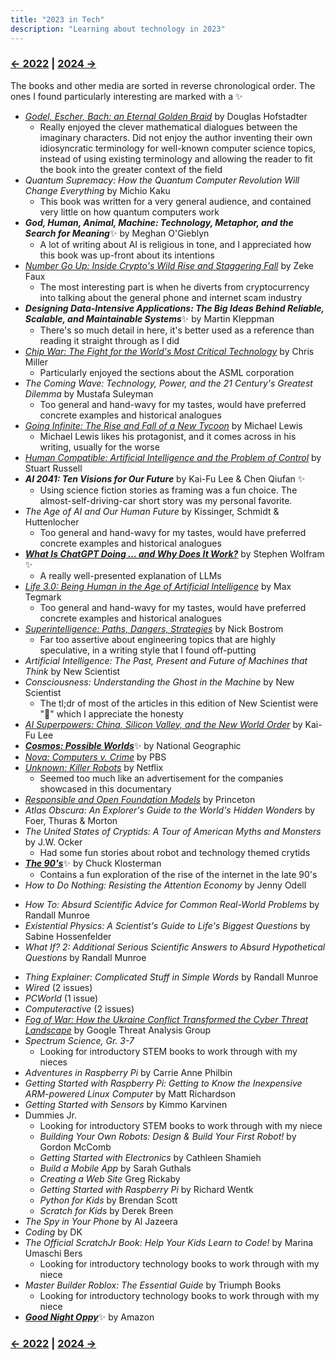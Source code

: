 ```yaml
---
title: "2023 in Tech"
description: "Learning about technology in 2023"
---
```


### [← 2022](/2022/12/31/learn-2022) | [2024 →](/2024/12/31/learn-2024)
The books and other media are sorted in reverse chronological order. The ones I found particularly interesting are marked with a ✨

- [*Godel, Escher, Bach: an Eternal Golden Braid*](https://en.wikipedia.org/wiki/G%C3%B6del,_Escher,_Bach) by Douglas Hofstadter
  - Really enjoyed the clever mathematical dialogues between the imaginary characters. Did not enjoy the author inventing their own idiosyncratic terminology for well-known computer science topics, instead of using existing terminology and allowing the reader to fit the book into the greater context of the field
- *Quantum Supremacy: How the Quantum Computer Revolution Will Change Everything* by Michio Kaku
  - This book was written for a very general audience, and contained very little on how quantum computers work
- ***God, Human, Animal, Machine: Technology, Metaphor, and the Search for Meaning***✨ by Meghan O'Gieblyn
  - A lot of writing about AI is religious in tone, and I appreciated how this book was up-front about its intentions
- [*Number Go Up: Inside Crypto's Wild Rise and Staggering Fall*](https://en.wikipedia.org/wiki/Number_Go_Up) by Zeke Faux
  - The most interesting part is when he diverts from cryptocurrency into talking about the general phone and internet scam industry
- ***Designing Data-Intensive Applications: The Big Ideas Behind Reliable, Scalable, and Maintainable Systems***✨ by Martin Kleppman
  - There's so much detail in here, it's better used as a reference than reading it straight through as I did 
- [*Chip War: The Fight for the World's Most Critical Technology*](https://en.wikipedia.org/wiki/Chip_War:_The_Fight_for_the_World%27s_Most_Critical_Technology) by Chris Miller
  - Particularly enjoyed the sections about the ASML corporation
- *The Coming Wave: Technology, Power, and the 21 Century's Greatest Dilemma* by Mustafa Suleyman
  - Too general and hand-wavy for my tastes, would have preferred concrete examples and historical analogues
- [*Going Infinite: The Rise and Fall of a New Tycoon*](https://en.wikipedia.org/wiki/Going_Infinite) by Michael Lewis
  - Michael Lewis likes his protagonist, and it comes across in his writing, usually for the worse
- [*Human Compatible: Artificial Intelligence and the Problem of Control*](https://en.wikipedia.org/wiki/Human_Compatible) by Stuart Russell
- ***AI 2041: Ten Visions for Our Future*** by Kai-Fu Lee & Chen Qiufan ✨
  - Using science fiction stories as framing was a fun choice. The almost-self-driving-car short story was my personal favorite.
- *The Age of AI and Our Human Future* by Kissinger, Schmidt & Huttenlocher
  - Too general and hand-wavy for my tastes, would have preferred concrete examples and historical analogues
- [***What Is ChatGPT Doing ... and Why Does It Work?***](https://writings.stephenwolfram.com/2023/02/what-is-chatgpt-doing-and-why-does-it-work/) by Stephen Wolfram ✨
  - A really well-presented explanation of LLMs
- [*Life 3.0: Being Human in the Age of Artificial Intelligence*](https://en.wikipedia.org/wiki/Life_3.0) by Max Tegmark
  - Too general and hand-wavy for my tastes, would have preferred concrete examples and historical analogues
- [*Superintelligence: Paths, Dangers, Strategies*](https://en.wikipedia.org/wiki/Superintelligence:_Paths,_Dangers,_Strategies) by Nick Bostrom
  - Far too assertive about engineering topics that are highly speculative, in a writing style that I found off-putting
- *Artificial Intelligence: The Past, Present and Future of Machines that Think* by New Scientist
- *Consciousness: Understanding the Ghost in the Machine* by New Scientist
  - The tl;dr of most of the articles in this edition of New Scientist were "🤷" which I appreciate the honesty
- [*AI Superpowers: China, Silicon Valley, and the New World Order*](https://en.wikipedia.org/wiki/AI_Superpowers) by Kai-Fu Lee
- [***Cosmos: Possible Worlds***](https://en.wikipedia.org/wiki/Cosmos:_Possible_Worlds)✨ by National Geographic
- [*Nova: Computers v. Crime*](https://www.pbs.org/video/computers-v-crime-um7cco/) by PBS
- [*Unknown: Killer Robots*](https://en.wikipedia.org/wiki/Unknown:_Killer_Robots) by Netflix
  - Seemed too much like an advertisement for the companies showcased in this documentary
- [*Responsible and Open Foundation Models*](https://sites.google.com/view/open-foundation-models) by Princeton	
- *Atlas Obscura: An Explorer's Guide to the World's Hidden Wonders* by Foer, Thuras & Morton
- *The United States of Cryptids: A Tour of American Myths and Monsters* by J.W. Ocker
  - Had some fun stories about robot and technology themed crytids
- [***The 90's***](https://en.wikipedia.org/wiki/The_Nineties_(book))✨ by Chuck Klosterman
  - Contains a fun exploration of the rise of the internet in the late 90's 
- *How to Do Nothing: Resisting the Attention Economy* by Jenny Odell
<!-- Finding the Cure, Jul.-Aug. 2023	Wired UK	Wired -->
- *How To: Absurd Scientific Advice for Common Real-World Problems* by Randall Munroe
- *Existential Physics: A Scientist's Guide to Life's Biggest Questions* by Sabine Hossenfelder
- *What If? 2: Additional Serious Scientific Answers to Absurd Hypothetical Questions* by Randall Munroe
<!-- American Manhunt: The Boston Marathon Bombing		Netflix -->
- *Thing Explainer: Complicated Stuff in Simple Words* by Randall Munroe
- *Wired* (2 issues)
- *PCWorld* (1 issue)
- *Computeractive* (2 issues)
- [*Fog of War: How the Ukraine Conflict Transformed the Cyber Threat Landscape*](https://blog.google/threat-analysis-group/fog-of-war-how-the-ukraine-conflict-transformed-the-cyber-threat-landscape/) by Google Threat Analysis Group
- *Spectrum Science, Gr. 3-7*
  - Looking for introductory STEM books to work through with my nieces
- *Adventures in Raspberry Pi* by Carrie Anne Philbin
- *Getting Started with Raspberry Pi: Getting to Know the Inexpensive ARM-powered Linux Computer* by Matt Richardson
- *Getting Started with Sensors* by Kimmo Karvinen
- Dummies Jr.
  - Looking for introductory STEM books to work through with my niece
  - *Building Your Own Robots: Design & Build Your First Robot!* by Gordon McComb
  - *Getting Started with Electronics* by Cathleen Shamieh
  - *Build a Mobile App* by Sarah Guthals
  - *Creating a Web Site*	Greg Rickaby
  - *Getting Started with Raspberry Pi* by Richard Wentk
  - *Python for Kids* by Brendan Scott
  - *Scratch for Kids* by	Derek Breen
- *The Spy in Your Phone* by Al Jazeera
- *Coding* by DK
- *The Official ScratchJr Book: Help Your Kids Learn to Code!* by	Marina Umaschi Bers
  - Looking for introductory technology books to work through with my niece
- *Master Builder Roblox: The Essential Guide* by Triumph Books
  - Looking for introductory technology books to work through with my niece
- [***Good Night Oppy***](https://en.wikipedia.org/wiki/Good_Night_Oppy)✨ by Amazon

### [← 2022](/2022/12/31/learn-2022) | [2024 →](/2024/12/31/learn-2024)

